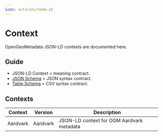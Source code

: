 ```yaml
---
icon: octicons/home-24
---
```


# Context

OpenGeoMetadata JSON-LD contexts are documented here.

## Guide

* JSON-LD Context = meaning contract.
* [JSON Schema](./schema/) = JSON syntax contract.
* [Table Schema](./schema/) = CSV syntax contract.

## Contexts

|Context|Version|Description|
|---|---|---|
|Aardvark|Aardvark|JSON-LD context for OGM Aardvark metadata|